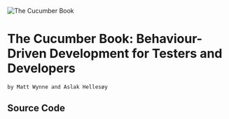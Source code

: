 ![The Cucumber Book](http://imagery.pragprog.com/products/216/hwcuc_xlargecover.jpg?1310390511)

The Cucumber Book: Behaviour-Driven Development for Testers and Developers
=
    by Matt Wynne and Aslak Hellesøy

Source Code
-